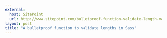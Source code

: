 ```yaml
---
external:
  host: SitePoint
  url: http://www.sitepoint.com/bulletproof-function-validate-length-values-sass/
layout: post
title: "A bulletproof function to validate lengths in Sass"
---
```

